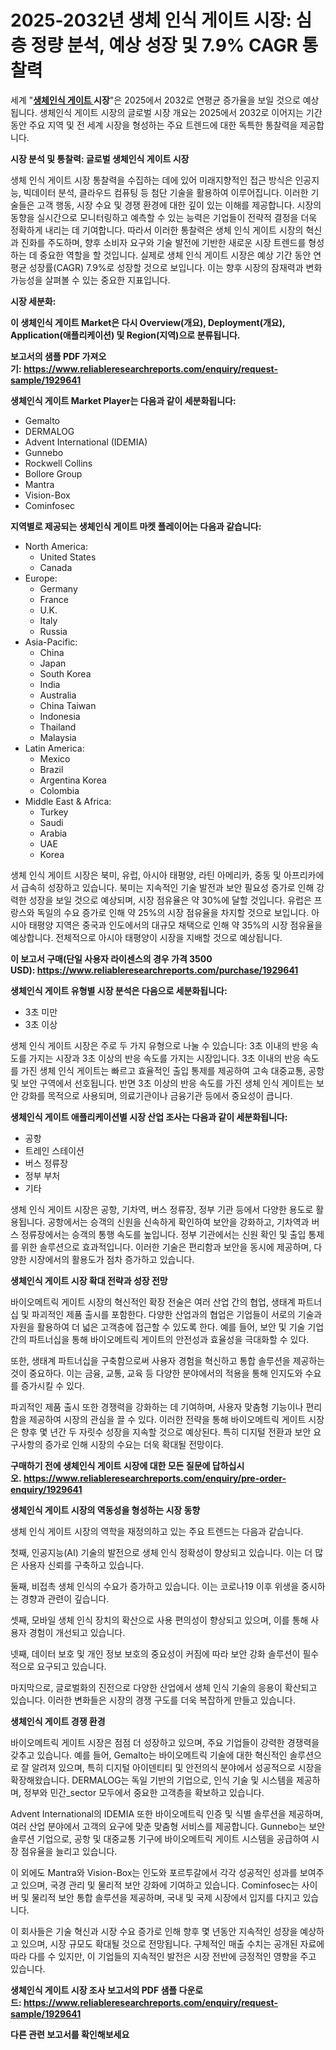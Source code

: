 <p><h1>2025-2032년 생체 인식 게이트 시장: 심층 정량 분석, 예상 성장 및 7.9% CAGR 통찰력</h1></p><p>세계 "<strong><a href="https://www.reliableresearchreports.com/biometric-gate-r1929641?utm_campaign=105&utm_medium=8&utm_source=Github&utm_content=ia&utm_term=18042025&utm_id=biometric-gate">생체인식 게이트&nbsp;</a></strong><strong>시장</strong>"은 2025에서 2032로 연평균 증가율을 보일 것으로 예상됩니다. 생체인식 게이트 시장의 글로벌 시장 개요는 2025에서 2032로 이어지는 기간 동안 주요 지역 및 전 세계 시장을 형성하는 주요 트렌드에 대한 독특한 통찰력을 제공합니다.</p>
<p><strong>시장 분석 및 통찰력: 글로벌 생체인식 게이트 시장</strong></p>
<p><p>생체 인식 게이트 시장 통찰력을 수집하는 데에 있어 미래지향적인 접근 방식은 인공지능, 빅데이터 분석, 클라우드 컴퓨팅 등 첨단 기술을 활용하여 이루어집니다. 이러한 기술들은 고객 행동, 시장 수요 및 경쟁 환경에 대한 깊이 있는 이해를 제공합니다. 시장의 동향을 실시간으로 모니터링하고 예측할 수 있는 능력은 기업들이 전략적 결정을 더욱 정확하게 내리는 데 기여합니다. 따라서 이러한 통찰력은 생체 인식 게이트 시장의 혁신과 진화를 주도하며, 향후 소비자 요구와 기술 발전에 기반한 새로운 시장 트렌드를 형성하는 데 중요한 역할을 할 것입니다. 실제로 생체 인식 게이트 시장은 예상 기간 동안 연평균 성장률(CAGR) 7.9%로 성장할 것으로 보입니다. 이는 향후 시장의 잠재력과 변화 가능성을 살펴볼 수 있는 중요한 지표입니다.</p><a href="%7CAUTHORITHY_DOMAIN_URL%7C?utm_campaign=105&utm_medium=8&utm_source=Github&utm_content=ia&utm_term=18042025&utm_id=biometric-gate"></a></p>
<p><strong>시장 세분화:</strong></p>
<p><strong>이 생체인식 게이트 Market은 다시 Overview(개요), Deployment(개요), Application(애플리케이션) 및 Region(지역)으로 분류됩니다.</strong></p>
<p><strong>보고서의 샘플 PDF 가져오기:&nbsp;<a href="https://www.reliableresearchreports.com/enquiry/request-sample/1929641?utm_campaign=105&utm_medium=8&utm_source=Github&utm_content=ia&utm_term=18042025&utm_id=biometric-gate">https://www.reliableresearchreports.com/enquiry/request-sample/1929641</a></strong><strong></strong></p>
<p><strong>생체인식 게이트 Market Player는 다음과 같이 세분화됩니다:</strong></p>
<p><ul><li>Gemalto</li><li>DERMALOG</li><li>Advent International (IDEMIA)</li><li>Gunnebo</li><li>Rockwell Collins</li><li>Bollore Group</li><li>Mantra</li><li>Vision-Box</li><li>Cominfosec</li></ul></p>
<p><strong>지역별로 제공되는 생체인식 게이트 마켓 플레이어는 다음과 같습니다:</strong></p>
<p><ul>
    <li>
        North America:
        <ul>
            <li>United States</li>
            <li>Canada</li>
        </ul>
    </li>
    <li>
        Europe:
        <ul>
            <li>Germany</li>
            <li>France</li>
            <li>U.K.</li>
            <li>Italy</li>
            <li>Russia</li>
        </ul>
    </li>
    <li>
        Asia-Pacific:
        <ul>
            <li>China</li>
            <li>Japan</li>
            <li>South Korea</li>
            <li>India</li>
            <li>Australia</li>
            <li>China Taiwan</li>
            <li>Indonesia</li>
            <li>Thailand</li>
            <li>Malaysia</li>
        </ul>
    </li>
    <li>
        Latin America:
        <ul>
            <li>Mexico</li>
            <li>Brazil</li>
            <li>Argentina Korea</li>
            <li>Colombia</li>
        </ul>
    </li>
    <li>
        Middle East & Africa:
        <ul>
            <li>Turkey</li>
            <li>Saudi</li>
            <li>Arabia</li>
            <li>UAE</li>
            <li>Korea</li>
        </ul>
    </li>
    </ul></p>
<p><p>생체 인식 게이트 시장은 북미, 유럽, 아시아 태평양, 라틴 아메리카, 중동 및 아프리카에서 급속히 성장하고 있습니다. 북미는 지속적인 기술 발전과 보안 필요성 증가로 인해 강력한 성장을 보일 것으로 예상되며, 시장 점유율은 약 30%에 달할 것입니다. 유럽은 프랑스와 독일의 수요 증가로 인해 약 25%의 시장 점유율을 차지할 것으로 보입니다. 아시아 태평양 지역은 중국과 인도에서의 대규모 채택으로 인해 약 35%의 시장 점유율을 예상합니다. 전체적으로 아시아 태평양이 시장을 지배할 것으로 예상됩니다.</p></p>
<p><strong>이 보고서 구매(단일 사용자 라이센스의 경우 가격 3500 USD):&nbsp;<a href="https://www.reliableresearchreports.com/purchase/1929641?utm_campaign=105&utm_medium=8&utm_source=Github&utm_content=ia&utm_term=18042025&utm_id=biometric-gate">https://www.reliableresearchreports.com/purchase/1929641</a></strong></p>
<p><strong>생체인식 게이트 유형별 시장 분석은 다음으로 세분화됩니다:</strong></p>
<p><ul><li>3초 미만</li><li>3초 이상</li></ul></p>
<p><p>생체 인식 게이트 시장은 주로 두 가지 유형으로 나눌 수 있습니다: 3초 이내의 반응 속도를 가지는 시장과 3초 이상의 반응 속도를 가지는 시장입니다. 3초 이내의 반응 속도를 가진 생체 인식 게이트는 빠르고 효율적인 출입 통제를 제공하여 고속 대중교통, 공항 및 보안 구역에서 선호됩니다. 반면 3초 이상의 반응 속도를 가진 생체 인식 게이트는 보안 강화를 목적으로 사용되며, 의료기관이나 금융기관 등에서 중요성이 큽니다.</p></p>
<p><strong>생체인식 게이트 애플리케이션별 시장 산업 조사는 다음과 같이 세분화됩니다:</strong></p>
<p><ul><li>공항</li><li>트레인 스테이션</li><li>버스 정류장</li><li>정부 부처</li><li>기타</li></ul></p>
<p><p>생체 인식 게이트 시장은 공항, 기차역, 버스 정류장, 정부 기관 등에서 다양한 용도로 활용됩니다. 공항에서는 승객의 신원을 신속하게 확인하여 보안을 강화하고, 기차역과 버스 정류장에서는 승객의 통행 속도를 높입니다. 정부 기관에서는 신원 확인 및 출입 통제를 위한 솔루션으로 효과적입니다. 이러한 기술은 편리함과 보안을 동시에 제공하며, 다양한 시장에서의 활용도가 점차 증가하고 있습니다.</p></p>
<p><strong>생체인식 게이트 시장 확대 전략과 성장 전망</strong></p>
<p><p>바이오메트릭 게이트 시장의 혁신적인 확장 전술은 여러 산업 간의 협업, 생태계 파트너십 및 파괴적인 제품 출시를 포함한다. 다양한 산업과의 협업은 기업들이 서로의 기술과 자원을 활용하여 더 넓은 고객층에 접근할 수 있도록 한다. 예를 들어, 보안 및 기술 기업 간의 파트너십을 통해 바이오메트릭 게이트의 안전성과 효율성을 극대화할 수 있다.</p><p>또한, 생태계 파트너십을 구축함으로써 사용자 경험을 혁신하고 통합 솔루션을 제공하는 것이 중요하다. 이는 금융, 교통, 교육 등 다양한 분야에서의 적용을 통해 인지도와 수요를 증가시킬 수 있다. </p><p>파괴적인 제품 출시 또한 경쟁력을 강화하는 데 기여하며, 사용자 맞춤형 기능이나 편리함을 제공하여 시장의 관심을 끌 수 있다. 이러한 전략을 통해 바이오메트릭 게이트 시장은 향후 몇 년간 두 자릿수 성장을 지속할 것으로 예상된다. 특히 디지털 전환과 보안 요구사항의 증가로 인해 시장의 수요는 더욱 확대될 전망이다.</p></p>
<p><strong>구매하기 전에 생체인식 게이트 시장에 대한 모든 질문에 답하십시오.&nbsp;<a href="https://www.reliableresearchreports.com/enquiry/pre-order-enquiry/1929641?utm_campaign=105&utm_medium=8&utm_source=Github&utm_content=ia&utm_term=18042025&utm_id=biometric-gate">https://www.reliableresearchreports.com/enquiry/pre-order-enquiry/1929641</a></strong><strong></strong></p>
<p><strong>생체인식 게이트 시장의 역동성을 형성하는 시장 동향</strong></p>
<p><p>생체 인식 게이트 시장의 역학을 재정의하고 있는 주요 트렌드는 다음과 같습니다.</p><p>첫째, 인공지능(AI) 기술의 발전으로 생체 인식 정확성이 향상되고 있습니다. 이는 더 많은 사용자 신뢰를 구축하고 있습니다. </p><p>둘째, 비접촉 생체 인식의 수요가 증가하고 있습니다. 이는 코로나19 이후 위생을 중시하는 경향과 관련이 깊습니다. </p><p>셋째, 모바일 생체 인식 장치의 확산으로 사용 편의성이 향상되고 있으며, 이를 통해 사용자 경험이 개선되고 있습니다. </p><p>넷째, 데이터 보호 및 개인 정보 보호의 중요성이 커짐에 따라 보안 강화 솔루션이 필수적으로 요구되고 있습니다. </p><p>마지막으로, 글로벌화의 진전으로 다양한 산업에서 생체 인식 기술의 응용이 확산되고 있습니다. 이러한 변화들은 시장의 경쟁 구도를 더욱 복잡하게 만들고 있습니다.</p></p>
<p><strong>생체인식 게이트 경쟁 환경</strong></p>
<p><p>바이오메트릭 게이트 시장은 점점 더 성장하고 있으며, 주요 기업들이 강력한 경쟁력을 갖추고 있습니다. 예를 들어, Gemalto는 바이오메트릭 기술에 대한 혁신적인 솔루션으로 잘 알려져 있으며, 특히 디지털 아이덴티티 및 안전의식 분야에서 성공적으로 시장을 확장해왔습니다. DERMALOG는 독일 기반의 기업으로, 인식 기술 및 시스템을 제공하며, 정부와 민간_sector 모두에서 중요한 고객층을 확보하고 있습니다.</p><p>Advent International의 IDEMIA 또한 바이오메트릭 인증 및 식별 솔루션을 제공하며, 여러 산업 분야에서 고객의 요구에 맞춘 맞춤형 서비스를 제공합니다. Gunnebo는 보안 솔루션 기업으로, 공항 및 대중교통 기구에 바이오메트릭 게이트 시스템을 공급하여 시장 점유율을 늘리고 있습니다.</p><p>이 외에도 Mantra와 Vision-Box는 인도와 포르투갈에서 각각 성공적인 성과를 보여주고 있으며, 국경 관리 및 물리적 보안 강화에 기여하고 있습니다. Cominfosec는 사이버 및 물리적 보안 통합 솔루션을 제공하며, 국내 및 국제 시장에서 입지를 다지고 있습니다.</p><p>이 회사들은 기술 혁신과 시장 수요 증가로 인해 향후 몇 년동안 지속적인 성장을 예상하고 있으며, 시장 규모도 확대될 것으로 전망됩니다. 구체적인 매출 수치는 공개된 자료에 따라 다를 수 있지만, 이 기업들의 지속적인 발전은 시장 전반에 긍정적인 영향을 주고 있습니다.</p></p>
<p><strong>생체인식 게이트 시장 조사 보고서의 PDF 샘플 다운로드:&nbsp;<a href="https://www.reliableresearchreports.com/enquiry/request-sample/1929641?utm_campaign=105&utm_medium=8&utm_source=Github&utm_content=ia&utm_term=18042025&utm_id=biometric-gate">https://www.reliableresearchreports.com/enquiry/request-sample/1929641</a></strong></p>
<p><strong></strong></p>
<p><strong></strong></p>
<p><strong></strong></p>
<p><strong></strong></p>
<p><strong>다른 관련 보고서를 확인해보세요</strong></p>
<p><strong><p></p><p></p><p></p></strong></p>
